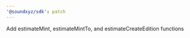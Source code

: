 ```yaml
---
'@soundxyz/sdk': patch
---
```


Add estimateMint, estimateMintTo, and estimateCreateEdition functions
